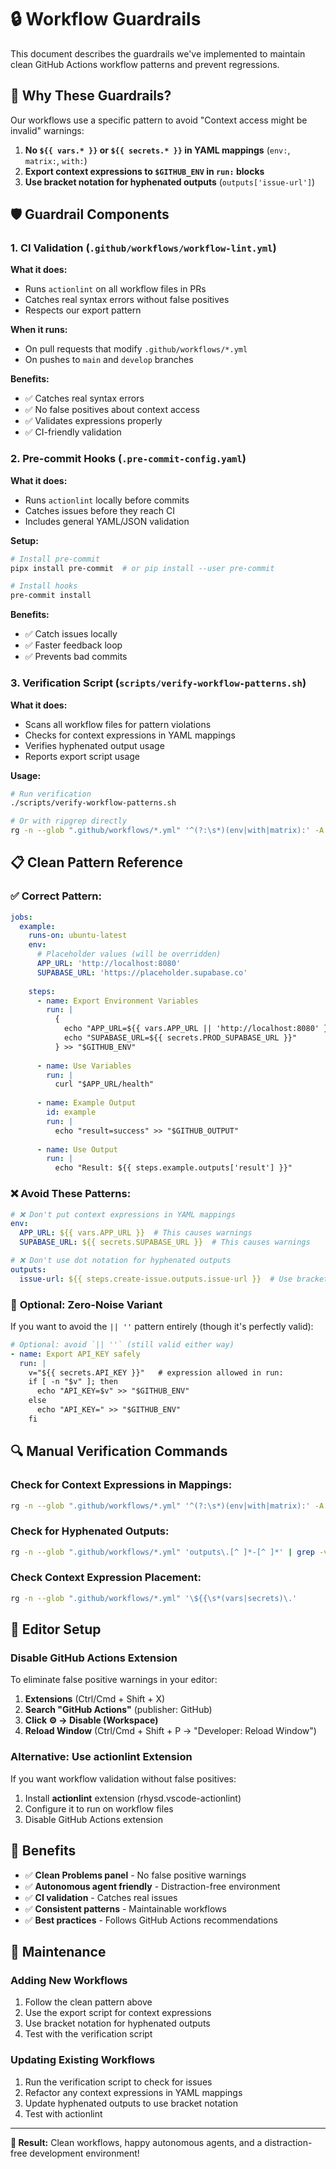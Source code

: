 # 🔒 Workflow Guardrails

This document describes the guardrails we've implemented to maintain clean GitHub Actions workflow patterns and prevent regressions.

## 🎯 Why These Guardrails?

Our workflows use a specific pattern to avoid "Context access might be invalid" warnings:

1. **No `${{ vars.* }}` or `${{ secrets.* }}` in YAML mappings** (`env:`, `matrix:`, `with:`)
2. **Export context expressions to `$GITHUB_ENV` in `run:` blocks**
3. **Use bracket notation for hyphenated outputs** (`outputs['issue-url']`)

## 🛡️ Guardrail Components

### 1. **CI Validation** (`.github/workflows/workflow-lint.yml`)

**What it does:**
- Runs `actionlint` on all workflow files in PRs
- Catches real syntax errors without false positives
- Respects our export pattern

**When it runs:**
- On pull requests that modify `.github/workflows/*.yml`
- On pushes to `main` and `develop` branches

**Benefits:**
- ✅ Catches real syntax errors
- ✅ No false positives about context access
- ✅ Validates expressions properly
- ✅ CI-friendly validation

### 2. **Pre-commit Hooks** (`.pre-commit-config.yaml`)

**What it does:**
- Runs `actionlint` locally before commits
- Catches issues before they reach CI
- Includes general YAML/JSON validation

**Setup:**
```bash
# Install pre-commit
pipx install pre-commit  # or pip install --user pre-commit

# Install hooks
pre-commit install
```

**Benefits:**
- ✅ Catch issues locally
- ✅ Faster feedback loop
- ✅ Prevents bad commits

### 3. **Verification Script** (`scripts/verify-workflow-patterns.sh`)

**What it does:**
- Scans all workflow files for pattern violations
- Checks for context expressions in YAML mappings
- Verifies hyphenated output usage
- Reports export script usage

**Usage:**
```bash
# Run verification
./scripts/verify-workflow-patterns.sh

# Or with ripgrep directly
rg -n --glob ".github/workflows/*.yml" '^(?:\s*)(env|with|matrix):' -A 10 | rg '\${{\s*(vars|secrets)\.'
```

## 📋 Clean Pattern Reference

### ✅ **Correct Pattern:**

```yaml
jobs:
  example:
    runs-on: ubuntu-latest
    env:
      # Placeholder values (will be overridden)
      APP_URL: 'http://localhost:8080'
      SUPABASE_URL: 'https://placeholder.supabase.co'
    
    steps:
      - name: Export Environment Variables
        run: |
          {
            echo "APP_URL=${{ vars.APP_URL || 'http://localhost:8080' }}"
            echo "SUPABASE_URL=${{ secrets.PROD_SUPABASE_URL }}"
          } >> "$GITHUB_ENV"
      
      - name: Use Variables
        run: |
          curl "$APP_URL/health"
      
      - name: Example Output
        id: example
        run: |
          echo "result=success" >> "$GITHUB_OUTPUT"
      
      - name: Use Output
        run: |
          echo "Result: ${{ steps.example.outputs['result'] }}"
```

### ❌ **Avoid These Patterns:**

```yaml
# ❌ Don't put context expressions in YAML mappings
env:
  APP_URL: ${{ vars.APP_URL }}  # This causes warnings
  SUPABASE_URL: ${{ secrets.SUPABASE_URL }}  # This causes warnings

# ❌ Don't use dot notation for hyphenated outputs
outputs:
  issue-url: ${{ steps.create-issue.outputs.issue-url }}  # Use bracket notation instead
```

### 🔧 **Optional: Zero-Noise Variant**

If you want to avoid the `|| ''` pattern entirely (though it's perfectly valid):

```yaml
# Optional: avoid `|| ''` (still valid either way)
- name: Export API_KEY safely
  run: |
    v="${{ secrets.API_KEY }}"   # expression allowed in run:
    if [ -n "$v" ]; then
      echo "API_KEY=$v" >> "$GITHUB_ENV"
    else
      echo "API_KEY=" >> "$GITHUB_ENV"
    fi
```

## 🔍 Manual Verification Commands

### Check for Context Expressions in Mappings:
```bash
rg -n --glob ".github/workflows/*.yml" '^(?:\s*)(env|with|matrix):' -A 10 | rg '\${{\s*(vars|secrets)\.'
```

### Check for Hyphenated Outputs:
```bash
rg -n --glob ".github/workflows/*.yml" 'outputs\.[^ ]*-[^ ]*' | grep -v "outputs\['"
```

### Check Context Expression Placement:
```bash
rg -n --glob ".github/workflows/*.yml" '\${{\s*(vars|secrets)\.'
```

## 🚀 Editor Setup

### Disable GitHub Actions Extension

To eliminate false positive warnings in your editor:

1. **Extensions** (Ctrl/Cmd + Shift + X)
2. **Search "GitHub Actions"** (publisher: GitHub)
3. **Click ⚙️ → Disable (Workspace)**
4. **Reload Window** (Ctrl/Cmd + Shift + P → "Developer: Reload Window")

### Alternative: Use actionlint Extension

If you want workflow validation without false positives:

1. Install **actionlint** extension (rhysd.vscode-actionlint)
2. Configure it to run on workflow files
3. Disable GitHub Actions extension

## 🎯 Benefits

- ✅ **Clean Problems panel** - No false positive warnings
- ✅ **Autonomous agent friendly** - Distraction-free environment
- ✅ **CI validation** - Catches real issues
- ✅ **Consistent patterns** - Maintainable workflows
- ✅ **Best practices** - Follows GitHub Actions recommendations

## 🔄 Maintenance

### Adding New Workflows

1. Follow the clean pattern above
2. Use the export script for context expressions
3. Use bracket notation for hyphenated outputs
4. Test with the verification script

### Updating Existing Workflows

1. Run the verification script to check for issues
2. Refactor any context expressions in YAML mappings
3. Update hyphenated outputs to use bracket notation
4. Test with actionlint

---

**🚀 Result:** Clean workflows, happy autonomous agents, and a distraction-free development environment!
